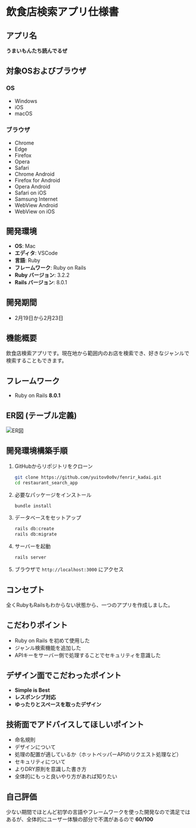 # 飲食店検索アプリ仕様書

## アプリ名
**うまいもんたち読んでるぜ**

## 対象OSおよびブラウザ
### OS
- Windows
- iOS
- macOS

### ブラウザ
- Chrome
- Edge
- Firefox
- Opera
- Safari
- Chrome Android
- Firefox for Android
- Opera Android
- Safari on iOS
- Samsung Internet
- WebView Android
- WebView on iOS

## 開発環境
- **OS**: Mac
- **エディタ**: VSCode
- **言語**: Ruby
- **フレームワーク**: Ruby on Rails
- **Ruby バージョン**: 3.2.2
- **Rails バージョン**: 8.0.1

## 開発期間
- 2月19日から2月23日

## 機能概要
飲食店検索アプリです。現在地から範囲内のお店を検索でき、好きなジャンルで検索することもできます。

## フレームワーク
- Ruby on Rails **8.0.1**

## ER図 (テーブル定義)
![ER図](restaurant_search_app/ER図.png)

## 開発環境構築手順
1. GitHubからリポジトリをクローン
   ```sh
   git clone https://github.com/yuitov0o0v/fenrir_kadai.git
   cd restaurant_search_app
   ```
2. 必要なパッケージをインストール
   ```sh
   bundle install
   ```
3. データベースをセットアップ
   ```sh
   rails db:create
   rails db:migrate
   ```
4. サーバーを起動
   ```sh
   rails server
   ```
5. ブラウザで `http://localhost:3000` にアクセス

## コンセプト
全くRubyもRailsもわからない状態から、一つのアプリを作成しました。

## こだわりポイント
- Ruby on Rails を初めて使用した
- ジャンル検索機能を追加した
- APIキーをサーバー側で処理することでセキュリティを意識した

## デザイン面でこだわったポイント
- **Simple is Best**
- **レスポンシブ対応**
- **ゆったりとスペースを取ったデザイン**

## 技術面でアドバイスしてほしいポイント
- 命名規則
- デザインについて
- 処理の配置が適しているか（ホットペッパーAPIのリクエスト処理など）
- セキュリティについて
- よりDRY原則を意識した書き方
- 全体的にもっと良いやり方があれば知りたい

## 自己評価
少ない期間でほとんど初学の言語やフレームワークを使った開発なので満足ではあるが、全体的にユーザー体験の部分で不満があるので **60/100**

